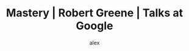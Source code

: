 ---
layout: video
type: video
title:  Mastery | Robert Greene | Talks at Google
author: alex
categories: [ productivity ]
youtube_url: https://www.youtube.com/embed/J4v_34RRCeE
image: https://images-na.ssl-images-amazon.com/images/I/41WoD6VNvSL.jpg
image_type: tall
description: Robert Greene stops by the Googleplex to discuss his latest book, "Mastery." Temple Grandin, Martha Graham, Henry Ford, Buckminster Fuller—all have lessons to offer about how the love for doing one thing exceptionally well can lead to mastery. Yet the secret, Greene maintains, is already in our heads. Debunking long-held cultural myths, he demonstrates just how we, as humans, are hardwired for achievement and supremacy. 
---